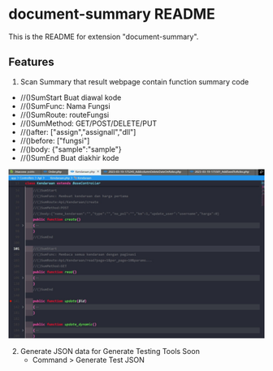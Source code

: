# document-summary README

This is the README for  extension "document-summary".

## Features
1. Scan Summary that result webpage contain function summary code 
  - //()SumStart
    Buat diawal kode
  - //()SumFunc: Nama Fungsi
  - //()SumRoute: routeFungsi
  - //()SumMethod: 
    GET/POST/DELETE/PUT
  - //()after:
     ["assign","assignall","dll"]
  - //()before: 
     ["fungsi"]
  - //()body: 
     {"sample":"sample"}
  - //()SumEnd 
    Buat diakhir kode

  ![Preview Image](./Preview.jpg)

2. Generate JSON data for Generate Testing Tools Soon
   - Command > Generate Test JSON
